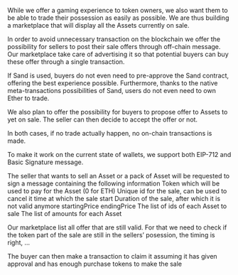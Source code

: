While we offer a gaming experience to token owners, we also want them to be able to trade their possession as easily as possible. We are thus building a marketplace that will display all the Assets currently on sale.

In order to avoid unnecessary transaction on the blockchain we offer the possibility for sellers to post their sale offers through off-chain message. Our marketplace take care of advertising it so that potential buyers can buy these offer through a single transaction.

If Sand is used, buyers do not even need to pre-approve the Sand contract, offering the best experience possible. 
Furthermore, thanks to the native meta-transactions possibilities of Sand, users do not even need to own Ether to trade.

We also plan to offer the possibility for buyers to propose offer to Assets to yet on sale. The seller can then decide to accept the offer or not.

In both cases, if no trade actually happen, no on-chain transactions is made.


To make it work on the current state of wallets, we support both EIP-712 and Basic Signature message.

The seller that wants to sell an Asset or a pack of Asset will be requested to sign a message containing the following information
Token which will be used to pay for the Asset (0 for ETH)
Unique id for the sale, can be used to cancel it
time at which the sale start
Duration of the sale, after which it is not valid anymore
startingPrice
endingPrice
The list of ids of each Asset to sale
The list of amounts for each Asset

Our marketplace list all offer that are still valid.
For that we need to check if the token part of the sale are still in the sellers’ posession, the timing is right, …

The buyer can then make a transaction to claim it assuming it has given approval and has enough purchase tokens to make the sale
